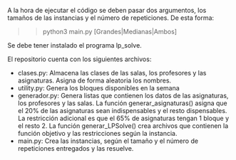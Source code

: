 A la hora de ejecutar el código se deben pasar dos argumentos, los tamaños de las instancias y el número de repeticiones. De esta forma:
>> python3 main.py [Grandes|Medianas|Ambos] <numero de repeticiones por instancia>

Se debe tener instalado el programa lp_solve.

El repositorio cuenta con los siguientes archivos:

- clases.py:
Almacena las clases de las salas, los profesores y las asignaturas. Asigna de forma aleatoria los nombres.
- utility.py:
Genera los bloques disponibles en la semana
- generador.py:
Genera listas que contienen los datos de las asignaturas, los profesores y las salas.
La función generar_asignaturas() asigna que el 20% de las asignaturas sean indispensables y el resto dispensables. La restricción adicional es que el 65% de asignaturas tengan 1 bloque y el resto 2.
La función generar_LPSolve() crea archivos que contienen la función objetivo y las restricciones según la instancia.
- main.py:
Crea las instancias, según el tamaño y el número de repeticiones entregados y las resuelve.
